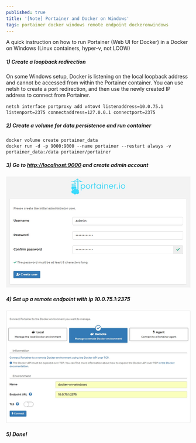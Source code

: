 ```yaml
---
published: true
title: '[Note] Portainer and Docker on Windows'
tags: portainer docker windows remote endpoint dockeronwindows
---
```


A quick instruction on how to run Portainer (Web UI for Docker) in a Docker on Windows (Linux containers, hyper-v, not LCOW)

##### 1) Create a loopback redirection

On some Windows setup, Docker is listening on the local loopback address and cannot be accessed from within the Portainer container. You can use netsh to create a port redirection, and then use the newly created IP address to connect from Portainer.

```
netsh interface portproxy add v4tov4 listenaddress=10.0.75.1 listenport=2375 connectaddress=127.0.0.1 connectport=2375
```

##### 2) Create a volume for data persistence and run container

```
docker volume create portainer_data
docker run -d -p 9000:9000 --name portainer --restart always -v portainer_data:/data portainer/portainer
```

##### 3) Go to [http://localhost:9000](http://localhost:9000) and create admin account

![chrome_2018-06-22_23-02-08.jpg](https://raw.githubusercontent.com/421p/421p.github.io/master/_posts/chrome_2018-06-22_23-02-08.jpg)

##### 4) Set up a remote endpoint with ip 10.0.75.1:2375

![chrome_2018-06-22_23-04-13.jpg](https://raw.githubusercontent.com/421p/421p.github.io/master/_posts/chrome_2018-06-22_23-04-13.jpg)

##### 5) Done!
